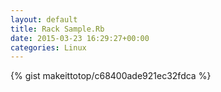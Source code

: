 ```yaml
---
layout: default                                                                                                              
title: Rack Sample.Rb                                                                                                                       
date: 2015-03-23 16:29:27+00:00                                                                                                                        
categories: Linux                                                                                                                
---                                                                                                                              
```


{% gist makeittotop/c68400ade921ec32fdca %}                                                                                                           

